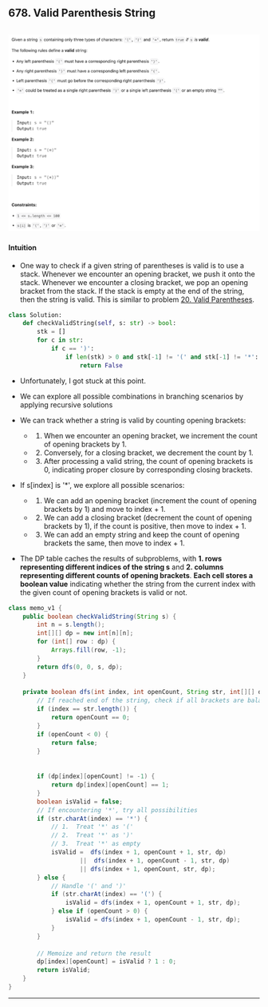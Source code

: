 ## 678. Valid Parenthesis String
![](img/2025-04-22-13-28-11.png)
---

#### Intuition
- One way to check if a given string of parentheses is valid is to use a stack. Whenever we encounter an opening bracket, we push 
  it onto the stack. Whenever we encounter a closing bracket, we pop an opening bracket from the stack. If the stack is empty at the end of the string, then the string is valid. This is similar to problem [20. Valid Parentheses](https://novemberfall.github.io/LeetCode-NoteBook/#/stack/valid).

```py
class Solution:
    def checkValidString(self, s: str) -> bool:
        stk = []
        for c in str:
            if c == ')':
                if len(stk) > 0 and stk[-1] != '(' and stk[-1] != '*':
                    return False
```

- Unfortunately, I got stuck at this point. 

- We can explore all possible combinations in branching scenarios by applying recursive solutions
- We can track whether a string is valid by counting opening brackets:
  - 1. When we encounter an opening bracket, we increment the count of opening brackets by 1.
  - 2. Conversely, for a closing bracket, we decrement the count by 1.
  - 3. After processing a valid string, the count of opening brackets is 0, indicating proper closure by corresponding closing 
   brackets.

- If s[index] is '*', we explore all possible scenarios:
  - 1. We can add an opening bracket (increment the count of opening brackets by 1) and move to index + 1.
  - 2. We can add a closing bracket (decrement the count of opening brackets by 1), if the count is positive, then move to index + 1.
  - 3. We can add an empty string and keep the count of opening brackets the same, then move to index + 1.

- The DP table caches the results of subproblems, with **1. rows representing different indices of the string s** and 
  **2. columns representing different counts of opening brackets**. **Each cell stores a boolean value** indicating whether the 
  string from the current index with the given count of opening brackets is valid or not.

```java
class memo_v1 {
    public boolean checkValidString(String s) {
        int n = s.length();
        int[][] dp = new int[n][n];
        for (int[] row : dp) {
            Arrays.fill(row, -1);
        }
        return dfs(0, 0, s, dp);
    }

    private boolean dfs(int index, int openCount, String str, int[][] dp) {
        // If reached end of the string, check if all brackets are balanced
        if (index == str.length()) {
            return openCount == 0;
        }
        if (openCount < 0) {
            return false;
        }


        if (dp[index][openCount] != -1) {
            return dp[index][openCount] == 1;
        }
        boolean isValid = false;
        // If encountering '*', try all possibilities
        if (str.charAt(index) == '*') {
            // 1.  Treat '*' as '('
            // 2.  Treat '*' as ')'
            // 3.  Treat '*' as empty
            isValid =  dfs(index + 1, openCount + 1, str, dp)
                    ||  dfs(index + 1, openCount - 1, str, dp)
                    || dfs(index + 1, openCount, str, dp);
        } else {
            // Handle '(' and ')'
            if (str.charAt(index) == '(') {
                isValid = dfs(index + 1, openCount + 1, str, dp);
            } else if (openCount > 0) {
                isValid = dfs(index + 1, openCount - 1, str, dp);
            }
        }

        // Memoize and return the result
        dp[index][openCount] = isValid ? 1 : 0;
        return isValid;
    }
}
```
---

```py

```